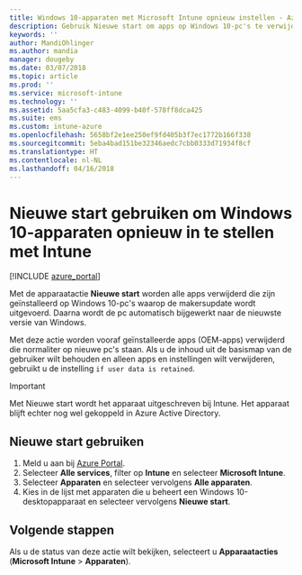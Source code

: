 ```yaml
---
title: Windows 10-apparaten met Microsoft Intune opnieuw instellen - Azure | Microsoft Docs
description: Gebruik Nieuwe start om apps op Windows 10-pc's te verwijderen met behulp van Microsoft Intune.
keywords: ''
author: MandiOhlinger
ms.author: mandia
manager: dougeby
ms.date: 03/07/2018
ms.topic: article
ms.prod: ''
ms.service: microsoft-intune
ms.technology: ''
ms.assetid: 5aa5cfa3-c483-4099-b40f-578ff8dca425
ms.suite: ems
ms.custom: intune-azure
ms.openlocfilehash: 5658bf2e1ee250ef9fd405b3f7ec1772b166f338
ms.sourcegitcommit: 5eba4bad151be32346aedc7cbb0333d71934f8cf
ms.translationtype: HT
ms.contentlocale: nl-NL
ms.lasthandoff: 04/16/2018
---
```

# <a name="use-fresh-start-to-reset-windows-10-devices-with-intune"></a>Nieuwe start gebruiken om Windows 10-apparaten opnieuw in te stellen met Intune


[!INCLUDE [azure_portal](./includes/azure_portal.md)]

Met de apparaatactie **Nieuwe start** worden alle apps verwijderd die zijn geïnstalleerd op Windows 10-pc's waarop de makersupdate wordt uitgevoerd. Daarna wordt de pc automatisch bijgewerkt naar de nieuwste versie van Windows.

Met deze actie worden vooraf geïnstalleerde apps (OEM-apps) verwijderd die normaliter op nieuwe pc's staan. Als u de inhoud uit de basismap van de gebruiker wilt behouden en alleen apps en instellingen wilt verwijderen, gebruikt u de instelling `if user data is retained`.

> [!IMPORTANT]
> Met Nieuwe start wordt het apparaat uitgeschreven bij Intune. Het apparaat blijft echter nog wel gekoppeld in Azure Active Directory.

## <a name="use-fresh-start"></a>Nieuwe start gebruiken

1. Meld u aan bij [Azure Portal](https://portal.azure.com).
2. Selecteer **Alle services**, filter op **Intune** en selecteer **Microsoft Intune**.
3. Selecteer **Apparaten** en selecteer vervolgens **Alle apparaten**.
4. Kies in de lijst met apparaten die u beheert een Windows 10-desktopapparaat en selecteer vervolgens **Nieuwe start**.

## <a name="next-steps"></a>Volgende stappen

Als u de status van deze actie wilt bekijken, selecteert u **Apparaatacties** (**Microsoft Intune** > **Apparaten**).